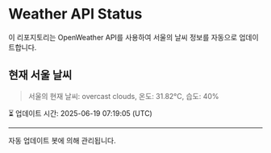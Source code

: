 
# Weather API Status

이 리포지토리는 OpenWeather API를 사용하여 서울의 날씨 정보를 자동으로 업데이트합니다.

## 현재 서울 날씨
> 서울의 현재 날씨: overcast clouds, 온도: 31.82°C, 습도: 40%

⏳ 업데이트 시간: 2025-06-19 07:19:05 (UTC)

---
자동 업데이트 봇에 의해 관리됩니다.

